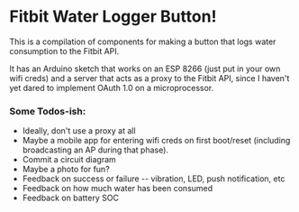 # Fitbit Water Logger Button!

This is a compilation of components for making a button that logs water
consumption to the Fitbit API.

It has an Arduino sketch that works on an ESP 8266 (just put in your own wifi
creds) and a server that acts as a proxy to the Fitbit API, since I haven't yet
dared to implement OAuth 1.0 on a microprocessor.

### Some Todos-ish:

* Ideally, don't use a proxy at all
* Maybe a mobile app for entering wifi creds on first boot/reset (including
 broadcasting an AP during that phase).
* Commit a circuit diagram
* Maybe a photo for fun?
* Feedback on success or failure -- vibration, LED, push notification, etc
* Feedback on how much water has been consumed
* Feedback on battery SOC

